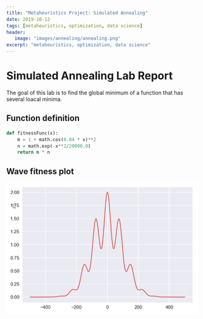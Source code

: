 ```yaml
---
title: "Metaheuristics Project: Simulated Annealing"
date: 2019-10-12
tags: [metaheuristics, optimization, data science]
header: 
   image: "images/annealing/annealing.png"
excerpt: "metaheuristics, optimization, data science"
---
```


# Simulated Annealing Lab Report
The goal of this lab is to find the global minimum of a function that has several loacal minima. 

## Function definition
```python
def fitnessFunc(x):
    m = 1 + math.cos(0.04 * x)**2
    n = math.exp(-x**2/20000.0)
    return m * n 
```

## Wave fitness plot
<img src="https://github.com/cjlise/DSTI-projects/blob/master/python_WaveFitness.png" alt="">


	